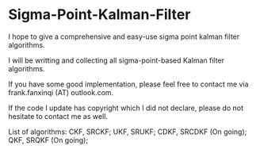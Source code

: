 # Sigma-Point-Kalman-Filter

I hope to give a comprehensive and easy-use sigma point kalman filter algorithms.

I will be writting and collecting all sigma-point-based Kalman filter algorithms.

If you have some good implementation, please feel free to contact me via frank.fanxinqi (AT) outlook.com.

If the code I update has copyright which I did not declare, please do not hesitate to contact me as well.

List of algorithms:
CKF, SRCKF;
UKF, SRUKF;
CDKF, SRCDKF (On going);
QKF, SRQKF (On going);

